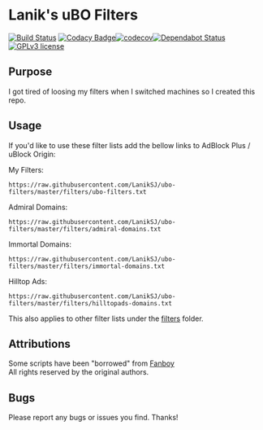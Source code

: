# Lanik's uBO Filters

[![Build Status](https://travis-ci.com/LanikSJ/ubo-filters.svg?branch=master)](https://travis-ci.com/LanikSJ/ubo-filters) [![Codacy Badge](https://api.codacy.com/project/badge/Grade/41a29f1821f5499ea4672618546deffe)](https://app.codacy.com/app/LanikSJ/ubo-filters?utm_source=github.com&utm_medium=referral&utm_content=LanikSJ/ubo-filters&utm_campaign=Badge_Grade_Settings)[![codecov](https://codecov.io/gh/LanikSJ/ubo-filters/branch/master/graph/badge.svg)](https://codecov.io/gh/LanikSJ/ubo-filters)[![Dependabot Status](https://api.dependabot.com/badges/status?host=github&repo=LanikSJ/ubo-filters)](https://dependabot.com)[![GPLv3 license](https://badgen.net/github/license/LanikSJ/ubo-filters)](http://perso.crans.org/besson/LICENSE.html)

## Purpose
I got tired of loosing my filters when I switched machines so I created this repo.  

## Usage
If you'd like to use these filter lists add the bellow links to AdBlock Plus / uBlock Origin:  

My Filters:

    https://raw.githubusercontent.com/LanikSJ/ubo-filters/master/filters/ubo-filters.txt

Admiral Domains:

    https://raw.githubusercontent.com/LanikSJ/ubo-filters/master/filters/admiral-domains.txt

Immortal Domains:

    https://raw.githubusercontent.com/LanikSJ/ubo-filters/master/filters/immortal-domains.txt

Hilltop Ads:

    https://raw.githubusercontent.com/LanikSJ/ubo-filters/master/filters/hilltopads-domains.txt

This also applies to other filter lists under the [filters](filters/) folder.

## Attributions
Some scripts have been "borrowed" from [Fanboy](https://github.com/ryanbr/fanboy-adblock/)  
All rights reserved by the original authors.

## Bugs
Please report any bugs or issues you find. Thanks!

